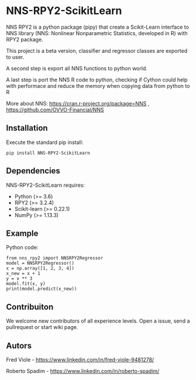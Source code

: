 NNS-RPY2-ScikitLearn
============
NNS RPY2  is a python package (pipy) that create a Scikit-Learn interface to 
NNS library (NNS: Nonlinear Nonparametric Statistics, developed in R) with RPY2 package.

This project is a beta version, classifier and regressor classes are exported 
to user.

A second step is export all NNS functions to python world.

A last step is port the NNS R code to python, checking if Cython could 
help with performace and reduce the memory when copying data from python to R

More about NNS: https://cran.r-project.org/package=NNS , https://github.com/OVVO-Financial/NNS

Installation
------------
Execute the standard pip install:

```pip install NNS-RPY2-ScikitLearn```


Dependencies
------------

NNS-RPY2-ScikitLearn requires:

- Python (>= 3.6)
- RPY2 (>= 3.2.4)
- Scikit-learn (>= 0.22.1)
- NumPy (>= 1.13.3)


Example
-------

Python code:

```{python}
from nns_rpy2 import NNSRPY2Regressor
model = NNSRPY2Regressor()
x = np.array([1, 2, 3, 4])
x_new = x + 1
y = x ** 3
model.fit(x, y)
print(model.predict(x_new))
```


Contribuiton
------------

We welcome new contributors of all experience levels.
Open a issue, send a pullrequest or start wiki page.


Autors
------
Fred Viole - https://www.linkedin.com/in/fred-viole-9481278/

Roberto Spadim - https://www.linkedin.com/in/roberto-spadim/
